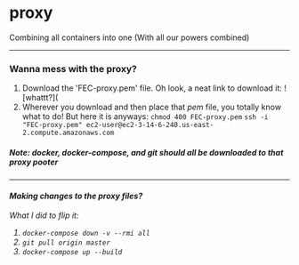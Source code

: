 # proxy
Combining all containers into one
(With all our powers combined)

-----

### Wanna mess with the proxy?
1. Download the 'FEC-proxy.pem' file. Oh look, a neat link to download it:  ![whattt?](
2. Wherever you download and then place that _pem_ file, you totally know what to do! But here it is anyways:
  `chmod 400 FEC-proxy.pem`
  `ssh -i "FEC-proxy.pem" ec2-user@ec2-3-14-6-240.us-east-2.compute.amazonaws.com`
  
##### Note: docker, docker-compose, and git should all be downloaded to that <em>proxy pooter<em>
-----

#### Making changes to the proxy files? 
 What I did to flip it:
  1. `docker-compose down -v --rmi all`
  2. `git pull origin master`
  3. `docker-compose up --build`
